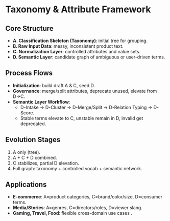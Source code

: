 # Taxonomy & Attribute Framework

## Core Structure
- **A. Classification Skeleton (Taxonomy)**: initial tree for grouping.
- **B. Raw Input Data**: messy, inconsistent product text.
- **C. Normalization Layer**: controlled attributes and value sets.
- **D. Semantic Layer**: candidate graph of ambiguous or user-driven terms.

## Process Flows
- **Initialization**: build draft A & C, seed D.
- **Governance**: merge/split attributes, deprecate unused, elevate from D→C.
- **Semantic Layer Workflow**:
  - D-Intake → D-Cluster → D-Merge/Split → D-Relation Typing → D-Score.
  - Stable terms elevate to C, unstable remain in D, invalid get deprecated.

## Evolution Stages
1. A only (tree).
2. A + C + D combined.
3. C stabilizes, partial D elevation.
4. Full graph: taxonomy + controlled vocab + semantic network.

## Applications
- **E-commerce**: A=product categories, C=brand/color/size, D=consumer terms.
- **Media/Stories**: A=genres, C=directors/roles, D=viewer slang.
- **Gaming, Travel, Food**: flexible cross-domain use cases  .
